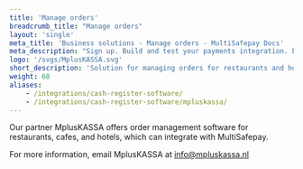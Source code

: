 ```yaml
---
title: 'Manage orders'
breadcrumb_title: "Manage orders"
layout: 'single'
meta_title: 'Business solutions - Manage orders - MultiSafepay Docs'
meta_description: "Sign up. Build and test your payments integration. Explore our products and services. Use our API Reference, SDKs, and wrappers. Get support."
logo: '/svgs/MplusKASSA.svg'
short_description: 'Solution for managing orders for restaurants and hotels by MplusKASSA.'
weight: 60
aliases:
    - /integrations/cash-register-software/
    - /integrations/cash-register-software/mpluskassa/
---
```


Our partner MplusKASSA offers order management software for restaurants, cafes, and hotels, which can integrate with MultiSafepay.

For more information, email MplusKASSA at <info@mpluskassa.nl>